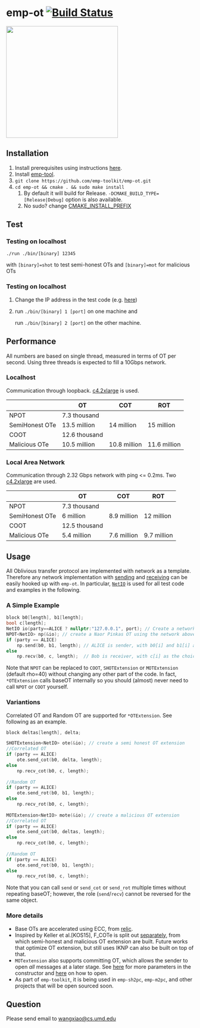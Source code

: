 # emp-ot [![Build Status](https://travis-ci.org/emp-toolkit/emp-ot.svg?branch=master)](https://travis-ci.org/emp-toolkit/emp-ot)

<img src="https://raw.githubusercontent.com/emp-toolkit/emp-readme/master/art/logo-full.jpg" width=300px/>

## Installation

1. Install prerequisites using instructions [here](https://github.com/emp-toolkit/emp-readme#detailed-installation).
2. Install [emp-tool](https://github.com/emp-toolkit/emp-tool).
2. `git clone https://github.com/emp-toolkit/emp-ot.git`
3. `cd emp-ot && cmake . && sudo make install`  
    1. By default it will build for Release. `-DCMAKE_BUILD_TYPE=[Release|Debug]` option is also available.
    2. No sudo? change [CMAKE_INSTALL_PREFIX](https://cmake.org/cmake/help/v2.8.8/cmake.html#variable%3aCMAKE_INSTALL_PREFIX)

## Test

### Testing on localhost

   `./run ./bin/[binary] 12345`

with `[binary]=shot` to test semi-honest OTs and `[binary]=mot` for malicious OTs
   
### Testing on localhost

1. Change the IP address in the test code (e.g. [here](https://github.com/emp-toolkit/emp-ot/blob/master/test/shot.cpp#L8))

2. run `./bin/[binary] 1 [port]` on one machine and 
  
   run `./bin/[binary] 2 [port]` on the other machine.
  
## Performance
All numbers are based on single thread, measured in terms of OT per second. Using three threads is expected to fill a 10Gbps network.

### Localhost
Communication through loopback. [c4.2xlarge](http://www.ec2instances.info/?filter=c4.2xlarge) is used.

|                | OT            | COT          | ROT          |
|----------------|---------------|--------------|--------------|
| NPOT           | 7.3 thousand  |              |              |
| SemiHonest OTe | 13.5 million  | 14 million   | 15 million   |
| COOT           | 12.6 thousand |              |              |
| Malicious OTe  | 10.5 million  | 10.8 million | 11.6 million |

### Local Area Network

Communication through 2.32 Gbps network with ping <= 0.2ms. Two [c4.2xlarge](http://www.ec2instances.info/?filter=c4.2xlarge) are used.

|                | OT            | COT          | ROT          |
|----------------|---------------|--------------|--------------|
| NPOT           | 7.3 thousand  |              |              |
| SemiHonest OTe | 6 million  | 8.9 million | 12 million |
| COOT           | 12.5 thousand |              |              |
| Malicious OTe  | 5.4 million  | 7.6 million | 9.7 million |

## Usage
All Oblivious transfer protocol are implemented with network as a template. Therefore any network implementation with [sending](https://github.com/emp-toolkit/emp-tool/blob/stable/io/io_channel.h#L14) and [receiving](https://github.com/emp-toolkit/emp-tool/blob/stable/io/io_channel.h#L17) can be easily hooked up with `emp-ot`. In particular, [`NetIO`](https://github.com/emp-toolkit/emp-tool/blob/stable/io/net_io_channel.h#L22) is used for all test code and examples in the following.

### A Simple Example

```c++
block b0[length], b1[length];
bool c[length];
NetIO io(party==ALICE ? nullptr:"127.0.0.1", port); // Create a network with Bob connecting to 127.0.0.1
NPOT<NetIO> np(&io); // create a Naor Pinkas OT using the network above
if (party == ALICE)
    np.send(b0, b1, length); // ALICE is sender, with b0[i] and b1[i] as messages to send
else
    np.recv(b0, c, length);  // Bob is receiver, with c[i] as the choice bit and obtains b0[i] if c[i]==0 and b1[i] if c[i]==1
```
Note that `NPOT` can be replaced to `COOT`, `SHOTExtension` or `MOTExtension` (default rho=40) without changing any other part of the code. In fact, `*OTExtension` calls baseOT internally so you should (almost) never need to call `NPOT` or `COOT` yourself.

### Variantions

Correlated OT and Random OT are supported for `*OTExtension`. See following as an example.
```c++
block deltas[length], delta;

SHOTExtension<NetIO> ote(&io); // create a semi honest OT extension
//Correlated OT
if (party == ALICE)
    ote.send_cot(b0, delta, length);
else
    np.recv_cot(b0, c, length);
    
//Random OT
if (party == ALICE)
    ote.send_rot(b0, b1, length);
else
    np.recv_rot(b0, c, length);
    
MOTExtension<NetIO> mote(&io); // create a malicious OT extension
//Correlated OT
if (party == ALICE)
    ote.send_cot(b0, deltas, length);
else
    np.recv_cot(b0, c, length);
    
//Random OT
if (party == ALICE)
    ote.send_rot(b0, b1, length);
else
    np.recv_rot(b0, c, length); 
```
Note that you can call `send` or `send_cot` or `send_rot` multiple times without repeating baseOT; however, the role (`send`/`recv`) cannot be reversed for the same object.

### More details
- Base OTs are accelerated using ECC, from [relic](https://github.com/relic-toolkit/relic).
- Inspired by Keller et al.[KOS15], F_COTe is split out [separately](https://github.com/emp-toolkit/emp-ot/blob/master/ot/ot_extension.h), from which semi-honest and malicious OT extension are built. Future works that optimize OT extension, but still uses IKNP can also be built on top of that. 
- `MOTextension` also supports committing OT, which allows the sender to open *all* messages at a later stage. See [here](https://github.com/emp-toolkit/emp-ot/blob/master/ot/mextension_kos.h#L27) for more parameters in the constructor and [here](https://github.com/emp-toolkit/emp-ot/blob/master/ot/mextension_kos.h#L156) on how to open.
- As part of `emp-toolkit`, it is being used in `emp-sh2pc`, `emp-m2pc`, and other projects that will be open sourced soon.

## Question
Please send email to wangxiao@cs.umd.edu
